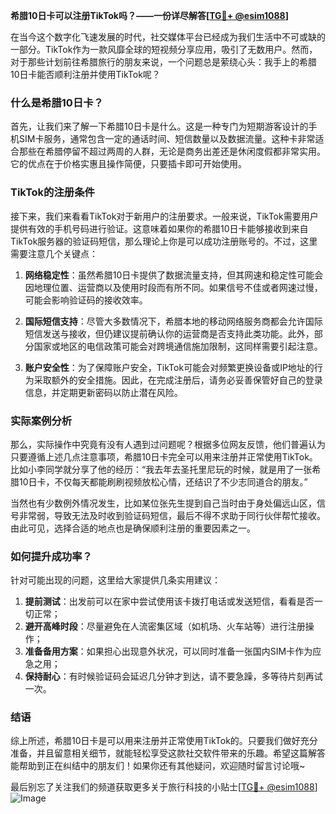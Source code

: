 **希腊10日卡可以注册TikTok吗？——一份详尽解答[[TG💪+ @esim1088](https://t.me/s/esim1088)]**

在当今这个数字化飞速发展的时代，社交媒体平台已经成为我们生活中不可或缺的一部分。TikTok作为一款风靡全球的短视频分享应用，吸引了无数用户。然而，对于那些计划前往希腊旅行的朋友来说，一个问题总是萦绕心头：我手上的希腊10日卡能否顺利注册并使用TikTok呢？

### 什么是希腊10日卡？

首先，让我们来了解一下希腊10日卡是什么。这是一种专门为短期游客设计的手机SIM卡服务，通常包含一定的通话时间、短信数量以及数据流量。这种卡非常适合那些在希腊停留不超过两周的人群，无论是商务出差还是休闲度假都非常实用。它的优点在于价格实惠且操作简便，只要插卡即可开始使用。

### TikTok的注册条件

接下来，我们来看看TikTok对于新用户的注册要求。一般来说，TikTok需要用户提供有效的手机号码进行验证。这意味着如果你的希腊10日卡能够接收到来自TikTok服务器的验证码短信，那么理论上你是可以成功注册账号的。不过，这里需要注意几个关键点：

1. **网络稳定性**：虽然希腊10日卡提供了数据流量支持，但其网速和稳定性可能会因地理位置、运营商以及使用时段而有所不同。如果信号不佳或者网速过慢，可能会影响验证码的接收效率。
   
2. **国际短信支持**：尽管大多数情况下，希腊本地的移动网络服务商都会允许国际短信发送与接收，但仍建议提前确认你的运营商是否支持此类功能。此外，部分国家或地区的电信政策可能会对跨境通信施加限制，这同样需要引起注意。

3. **账户安全性**：为了保障账户安全，TikTok可能会对频繁更换设备或IP地址的行为采取额外的安全措施。因此，在完成注册后，请务必妥善保管好自己的登录信息，并定期更新密码以防止潜在风险。

### 实际案例分析

那么，实际操作中究竟有没有人遇到过问题呢？根据多位网友反馈，他们普遍认为只要遵循上述几点注意事项，希腊10日卡完全可以用来注册并正常使用TikTok。比如小李同学就分享了他的经历：“我去年去圣托里尼玩的时候，就是用了一张希腊10日卡，不仅每天都能刷刷视频放松心情，还结识了不少志同道合的朋友。”

当然也有少数例外情况发生，比如某位张先生提到自己当时由于身处偏远山区，信号非常弱，导致无法及时收到验证码短信，最后不得不求助于同行伙伴帮忙接收。由此可见，选择合适的地点也是确保顺利注册的重要因素之一。

### 如何提升成功率？

针对可能出现的问题，这里给大家提供几条实用建议：

1. **提前测试**：出发前可以在家中尝试使用该卡拨打电话或发送短信，看看是否一切正常；
2. **避开高峰时段**：尽量避免在人流密集区域（如机场、火车站等）进行注册操作；
3. **准备备用方案**：如果担心出现意外状况，可以同时准备一张国内SIM卡作为应急之用；
4. **保持耐心**：有时候验证码会延迟几分钟才到达，请不要急躁，多等待片刻再试一次。

### 结语

综上所述，希腊10日卡是可以用来注册并正常使用TikTok的。只要我们做好充分准备，并且留意相关细节，就能轻松享受这款社交软件带来的乐趣。希望这篇解答能帮助到正在纠结中的朋友们！如果你还有其他疑问，欢迎随时留言讨论哦~

最后别忘了关注我们的频道获取更多关于旅行科技的小贴士[[TG💪+ @esim1088](https://t.me/s/esim1088)] ![Image](https://i.postimg.cc/4NQfJmqS/Snipaste-2025-05-13-00-14-12.png)